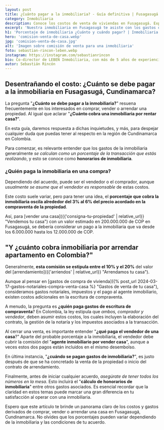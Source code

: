 ```yaml
---
layout: post
title: ¿Cuánto pagar a la inmobiliaria? - Guía definitiva | Fusagasugá Casas
category: Inmobiliaria
description: Conoce los costos de venta de viviendas en Fusagasugá. Explicamos cómo se calculan los honorarios inmobiliarios y ayudamos a suavizar el proceso.
excerpt: 'Nuestra inmobiliaria en Fusagasugá te asiste con los gastos de compraventa. ¡Aprende cuánto cobra una inmobiliaria y ahorra hoy mismo!'
h1: 'Porcentaje de inmobiliaria ¿Cuánto y cuándo pagar? | Inmobiliaria Fusagasugá'
hero: 'comision-venta-de-casa.webp'
jpg: 'comision-venta-de-casa.jpg'
alt: 'Imagen sobre comisión de venta para una inmobiliaria'
foto: sebastian-rincon-leben.webp
instagram: https://instagram.com/sebastianrincon
bio: Co-director de LEBEN Inmobiliaria, con más de 5 años de experiencia en el mercado
autor: Sebastián Rincón
---
```

## Desentrañando el costo: ¿Cuánto se debe pagar a la inmobiliaria en Fusagasugá, Cundinamarca?

La pregunta "**¿Cuánto se debe pagar a la inmobiliaria?**" resuena frecuentemente en los interesados en comprar, vender o arrendar una propiedad. Al igual que aclarar "**¿Cuánto cobra una inmobiliaria por rentar casa?**".

En esta guía, daremos respuesta a dichas inquietudes, y más, para despejar cualquier duda que puedas tener al respecto en la región de Cundinamarca en Colombia.

Para comenzar, es relevante entender que los gastos de la inmobiliaria generalmente *se calculan como un porcentaje de la transacción que estás realizando*, y esto se conoce como **honorarios de inmobiliaria**.

### ¿Quién paga la inmobiliaria en una compra?

Dependiendo del acuerdo, puede ser el vendedor o el comprador, aunque *usualmente se asume que el vendedor es responsable* de estas costos.

Este costo suele variar, pero para tener una idea, el **porcentaje que cobra la inmobiliaria oscila alrededor del 3% al 6% del precio acordado en la compraventa de la propiedad**.

Así, para [vender una casa]({{'consigna-tu-propiedad' | relative_url}} "Vendemos tu casa") con un valor estimado en 200.000.000 de COP en Fusagasugá, se debería considerar un pago a la inmobiliaria que va desde los 6.000.000 hasta los 12.000.000 de COP.

## "Y ¿cuánto cobra inmobiliaria por arrendar apartamento en Colombia?"

Generalmente, **esta comisión se estipula entre el 10% y el 20%** del valor del [arrendamiento]({{'arriendos' | relative_url}} "Arrendamos tu casa").

Aunque al pensar en [gastos de compra de vivienda]({% post_url 2024-03-17-gastos-notariales-compra-venta-casa %} "Gastos de venta de tu casa"), consideramos gastos notariales, impuestos y el pago al agente inmobiliario, existen costos adicionales en la escritura de compraventa.

A menudo, la pregunta es **¿quién paga gastos de escritura de compraventa**? En Colombia, la ley estipula que *ambos, comprador y vendedor*, deben asumir estos costos, los cuales incluyen la elaboración del contrato, la gestión de la notaría y los impuestos asociados a la transacción.

Al cerrar una venta, es importante entender "**¿qué paga el vendedor de una casa**?" Aparte del probable porcentaje a la inmobiliaria, el vendedor debe cubrir la comisión del "**agente inmobiliario por vender casa**", aunque a veces estos dos pagos están incluidos en el mismo desembolso.

En última instancia, "**¿cuándo se pagan gastos de inmobiliaria?**", es justo después de que se ha concretado la venta de la propiedad o inicio del contrato de arrendamiento.

Finalmente, antes de iniciar cualquier acuerdo, _asegúrate de tener todos los números en la mesa_. Esto incluirá el "**cálculo de honorarios de inmobiliaria**" entre otros gastos asociados. Es esencial recordar que la claridad en estos temas puede marcar una gran diferencia en tu satisfacción al operar con una inmobiliaria.

Espero que este artículo te brinde un panorama claro de los costos y gastos derivados de comprar, vender o arrendar una casa en Fusagasugá, Cundinamarca. No olvides que los porcentajes pueden variar dependiendo de la inmobiliaria y las condiciones de tu acuerdo.